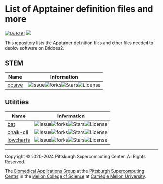 # List of Apptainer definition files and more
[![Build it!](https://github.com/pscedu/apptainer/actions/workflows/build.yml/badge.svg)](https://github.com/pscedu/apptainer/actions/workflows/build.yml)
[![](https://imgs.xkcd.com/comics/cloud_2x.png)](https://xkcd.com/1444/)

This repository lists the Apptainer definition files and other files needed to deploy software on Bridges2.
## STEM
| Name | Information |
| --- | --- |
| [octave](http://github.com/pscedu/apptainer-octave) | ![Issue](https://img.shields.io/github/issues/pscedu/apptainer-octave)![forks](https://img.shields.io/github/forks/pscedu/apptainer-octave)![Stars](https://img.shields.io/github/stars/pscedu/apptainer-octave)![License](https://img.shields.io/github/license/pscedu/apptainer-octave) |

## Utilities
| Name | Information |
| --- | --- |
| [bat](http://github.com/pscedu/apptainer-bat) | ![Issue](https://img.shields.io/github/issues/pscedu/apptainer-bat)![forks](https://img.shields.io/github/forks/pscedu/apptainer-bat)![Stars](https://img.shields.io/github/stars/pscedu/apptainer-bat)![License](https://img.shields.io/github/license/pscedu/apptainer-bat) |
| [chalk-cli](http://github.com/pscedu/apptainer-chalk-cli) | ![Issue](https://img.shields.io/github/issues/pscedu/apptainer-chalk-cli)![forks](https://img.shields.io/github/forks/pscedu/apptainer-chalk-cli)![Stars](https://img.shields.io/github/stars/pscedu/apptainer-chalk-cli)![License](https://img.shields.io/github/license/pscedu/apptainer-chalk-cli) |
| [lowcharts](http://github.com/pscedu/apptainer-lowcharts) | ![Issue](https://img.shields.io/github/issues/pscedu/apptainer-lowcharts)![forks](https://img.shields.io/github/forks/pscedu/apptainer-lowcharts)![Stars](https://img.shields.io/github/stars/pscedu/apptainer-lowcharts)![License](https://img.shields.io/github/license/pscedu/apptainer-lowcharts) |
---
Copyright © 2020-2024 Pittsburgh Supercomputing Center. All Rights Reserved.

The [Biomedical Applications Group](https://www.psc.edu/biomedical-applications/) at the [Pittsburgh Supercomputing Center](http://www.psc.edu) in the [Mellon College of Science](https://www.cmu.edu/mcs/) at [Carnegie Mellon University](http://www.cmu.edu).